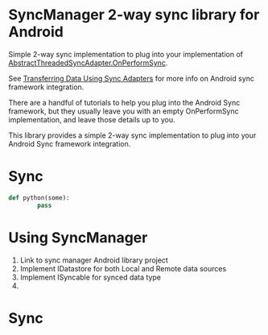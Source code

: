 SyncManager 2-way sync library for Android
===========================================

Simple 2-way sync implementation to plug into your implementation of [AbstractThreadedSyncAdapter.OnPerformSync][android-atsa].

See [Transferring Data Using Sync Adapters][android-sync] for more info on Android sync framework integration.

There are a handful of tutorials to help you plug into the Android Sync framework, but they usually leave you with an 
empty OnPerformSync implementation, and leave those details up to you.

This library provides a simple 2-way sync implementation to plug into your Android Sync framework integration.

Sync
===========================================
``` python
def python(some):
        pass
```

Using SyncManager
===========================================


1. Link to sync manager Android library project
2. Implement IDatastore for both Local and Remote data sources
3. Implement ISyncable for synced data type
4. 


Sync
===========================================


[android-sync]: http://developer.android.com/training/sync-adapters/index.html
[android-atsa]: http://developer.android.com/reference/android/content/AbstractThreadedSyncAdapter.html